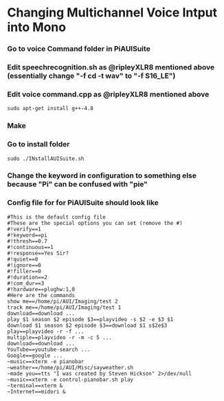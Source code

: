 # Changing Multichannel Voice Intput into Mono
### Go to voice Command folder in PiAUISuite
### Edit speechrecognition.sh as @ripleyXLR8 mentioned above (essentially change "-f cd -t wav" to "-f S16_LE")
### Edit voice command.cpp as @ripleyXLR8 mentioned above
```shell
sudo apt-get install g++-4.8
```
### Make
### Go to install folder 
```shell
sudo ./INstallAUISuite.sh
```
### Change the keyword in configuration to something else because "Pi" can be confused with "pie"
### Config file for for PiAUISuite should look like
```shell
#This is the default config file
#These are the special options you can set (remove the #)
#!verify==1
#!keyword==pi
#!thresh==0.7
#!continuous==1
#!response==Yes Sir?
#!quiet==0
#!ignore==0
#!filler==0
#!duration==2
#!com_dur==3
#!hardware==plughw:1,0
#Here are the commands
show me==/home/pi/AUI/Imaging/test 2
track me==/home/pi/AUI/Imaging/test 1
download==download ...
play $1 season $2 episode $3==playvideo -s $2 -e $3 $1
download $1 season $2 episode $3==download $1 s$2e$3
play==playvideo -r -f ...
multiple==playvideo -r -m -c 5 ...
download==download ...
YouTube==youtube-search ...
Google==google ...
~music==xterm -e pianobar
~weather==/home/pi/AUI/Misc/sayweather.sh
~made you==tts "I was created by Steven Hickson" 2>/dev/null
~music==xterm -e control-pianobar.sh play
~terminal==xterm &
~Internet==midori &
```
